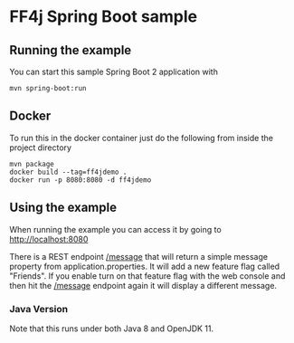 # FF4j Spring Boot sample #


## Running the example
You can start this sample Spring Boot 2 application with
```
mvn spring-boot:run
```

## Docker

To run this in the docker container just do the following from inside the project directory
```
mvn package
docker build --tag=ff4jdemo .
docker run -p 8080:8080 -d ff4jdemo
```

## Using the example
When running the example you can access it by going to [http://localhost:8080](http://localhost:8080)

There is a REST endpoint [/message](http://localhost:8080/message) that will return a simple message property from application.properties. It will add a new feature flag called "Friends". If you enable turn on that feature flag with the web console and then hit the [/message](http://localhost:8080/message) endpoint again it will display a different message.

### Java Version
Note that this runs under both Java 8 and OpenJDK 11.
